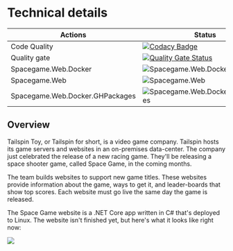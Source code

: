 # Technical details

|Actions| Status|
|---|---|
|Code Quality|[![Codacy Badge](https://api.codacy.com/project/badge/Grade/1315e116650345da9177b96c327f7901)](https://app.codacy.com/manual/srivatsams/tailspin-spacegame-web?utm_source=github.com&utm_medium=referral&utm_content=srivatsamarichi/tailspin-spacegame-web&utm_campaign=Badge_Grade_Dashboard)|
|Quality gate|[![Quality Gate Status](https://sonarcloud.io/api/project_badges/measure?project=playgroundgithub&metric=alert_status)](https://sonarcloud.io/dashboard?id=playgroundgithub)
|Spacegame.Web.Docker|![Spacegame.Web.Docker](https://github.com/srivatsamarichi/tailspin-spacegame-web/workflows/Spacegame.Web.Docker/badge.svg)
|Spacegame.Web|![Spacegame.Web](https://github.com/srivatsamarichi/tailspin-spacegame-web/workflows/Spacegame.Web/badge.svg)
|Spacegame.Web.Docker.GHPackages|![Spacegame.Web.Docker.GHPackages](https://github.com/srivatsamarichi/tailspin-spacegame-web/workflows/Spacegame.Web.Docker.GHPackages/badge.svg)

## Overview

Tailspin Toy, or Tailspin for short, is a video game company. Tailspin hosts its game servers and websites in an on-premises data-center. The company just celebrated the release of a new racing game. They'll be releasing a space shooter game, called Space Game, in the coming months.

The team builds websites to support new game titles. These websites provide information about the game, ways to get it, and leader-boards that show top scores. Each website must go live the same day the game is released.

The Space Game website is a .NET Core app written in C# that's deployed to Linux. The website isn't finished yet, but here's what it looks like right now:

![](https://docs.microsoft.com/en-us/learn/azure-devops/assess-your-development-process/media/2-space-game-top.png)

